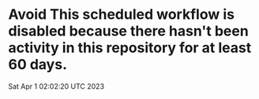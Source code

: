 # Avoid This scheduled workflow is disabled because there hasn't been activity in this repository for at least 60 days.
Sat Apr  1 02:02:20 UTC 2023
